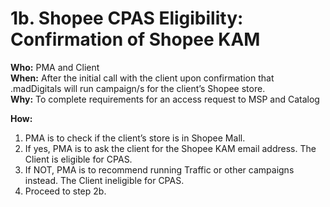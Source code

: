 # 1b. Shopee CPAS Eligibility: Confirmation of Shopee KAM



**Who:** PMA and Client \
**When:** After the initial call with the client upon confirmation that .madDigitals will run campaign/s for the client’s Shopee store. \
**Why:** To complete requirements for an access request to MSP and Catalog&#x20;

**How:**&#x20;

1. PMA is to check if the client’s store is in Shopee Mall.&#x20;
2. If yes, PMA is to ask the client for the Shopee KAM email address. The Client is eligible for CPAS.&#x20;
3. If NOT, PMA is to recommend running Traffic or other campaigns instead. The Client ineligible for CPAS.&#x20;
4. Proceed to step 2b.&#x20;
